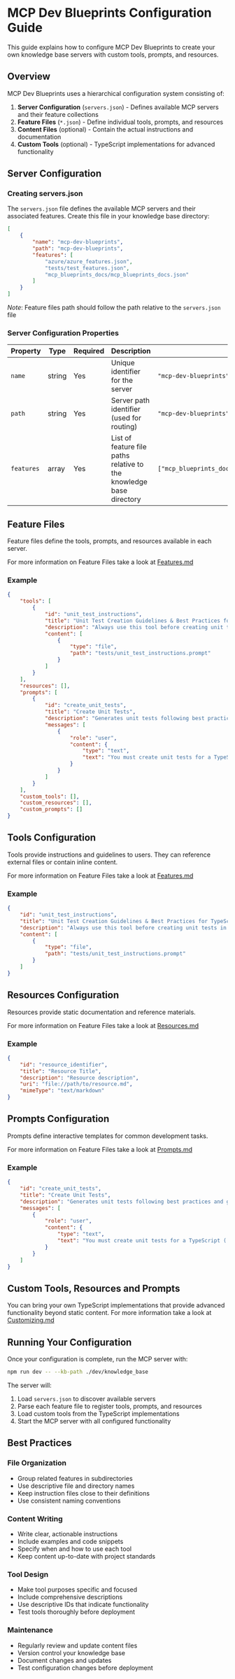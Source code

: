 # MCP Dev Blueprints Configuration Guide

This guide explains how to configure MCP Dev Blueprints to create your own knowledge base servers with custom tools, prompts, and resources.

## Overview

MCP Dev Blueprints uses a hierarchical configuration system consisting of:

1. **Server Configuration** (`servers.json`) - Defines available MCP servers and their feature collections
2. **Feature Files** (`*.json`) - Define individual tools, prompts, and resources
3. **Content Files** (optional) - Contain the actual instructions and documentation
4. **Custom Tools** (optional) - TypeScript implementations for advanced functionality

## Server Configuration

### Creating servers.json

The `servers.json` file defines the available MCP servers and their associated features. Create this file in your knowledge base directory:

```json
[
    {
        "name": "mcp-dev-blueprints",
        "path": "mcp-dev-blueprints",
        "features": [
            "azure/azure_features.json",
            "tests/test_features.json",
            "mcp_blueprints_docs/mcp_blueprints_docs.json"
        ]
    }
]
```
*Note*: Feature files path should follow the path relative to the `servers.json` file

### Server Configuration Properties

| Property | Type | Required | Description | Example |
|----------|------|----------|-------------|---------|
| `name` | string | Yes | Unique identifier for the server | `"mcp-dev-blueprints"` |
| `path` | string | Yes | Server path identifier (used for routing) | `"mcp-dev-blueprints"` |
| `features` | array | Yes | List of feature file paths relative to the knowledge base directory | `["mcp_blueprints_docs/mcp_blueprints_docs.json"]` |

## Feature Files

Feature files define the tools, prompts, and resources available in each server.

For more information on Feature Files take a look at [Features.md](/docs/FEATURES.md)

### Example

```json
{
    "tools": [
        {
            "id": "unit_test_instructions",
            "title": "Unit Test Creation Guidelines & Best Practices for TypeScript (.ts) and Javascript (.js) Projects",
            "description": "Always use this tool before creating unit tests in TypeScript (.ts) and Javascript (.js) projects. It provides essential guidelines and best practices, covering naming conventions, testing frameworks, directory structure, the AAA pattern, and project-specific conventions. Use this tool when you need to: Create unit tests, Write unit tests, Add tests for a file/module, Generate test cases for TypeScript (.ts) and Javascript (.js) code, Write test functions or test suites, Follow best practices for unit testing in TypeScript (.ts) and Javascript (.js). This tool will help ensure consistent test quality and project structure across all unit tests.",
            "content": [
                {
                    "type": "file",
                    "path": "tests/unit_test_instructions.prompt"
                }
            ]
        }
    ],
    "resources": [],
    "prompts": [
        {
            "id": "create_unit_tests",
            "title": "Create Unit Tests",
            "description": "Generates unit tests following best practices and guidelines. Always use the unit_test_instructions tool before generating code.",
            "messages": [
                {
                    "role": "user",
                    "content": {
                        "type": "text",
                        "text": "You must create unit tests for a TypeScript (.ts) or Javascript (.js) project. MANDATORY STEPS:\n\n1. FIRST: Call the 'unit_test_instructions' tool to understand the unit test creation guidelines and best practices"
                    }
                }
            ]
        }
    ],
    "custom_tools": [],
    "custom_resources": [],
    "custom_prompts": []
}
```

## Tools Configuration

Tools provide instructions and guidelines to users. They can reference external files or contain inline content.

For more information on Feature Files take a look at [Features.md](/docs/FEATURES.md)

### Example
```json
{
    "id": "unit_test_instructions",
    "title": "Unit Test Creation Guidelines & Best Practices for TypeScript (.ts) and Javascript (.js) Projects",
    "description": "Always use this tool before creating unit tests in TypeScript (.ts) and Javascript (.js) projects. It provides essential guidelines and best practices, covering naming conventions, testing frameworks, directory structure, the AAA pattern, and project-specific conventions. Use this tool when you need to: Create unit tests, Write unit tests, Add tests for a file/module, Generate test cases for TypeScript (.ts) and Javascript (.js) code, Write test functions or test suites, Follow best practices for unit testing in TypeScript (.ts) and Javascript (.js). This tool will help ensure consistent test quality and project structure across all unit tests.",
    "content": [
        {
            "type": "file",
            "path": "tests/unit_test_instructions.prompt"
        }
    ]
}
```


## Resources Configuration

Resources provide static documentation and reference materials.

For more information on Feature Files take a look at [Resources.md](/docs/RESOURCES.md)

### Example
```json
{
    "id": "resource_identifier",
    "title": "Resource Title",
    "description": "Resource description",
    "uri": "file://path/to/resource.md",
    "mimeType": "text/markdown"
}
```

## Prompts Configuration

Prompts define interactive templates for common development tasks.

For more information on Feature Files take a look at [Prompts.md](/docs/PROMPTS.md)

### Example
```json
{
    "id": "create_unit_tests",
    "title": "Create Unit Tests",
    "description": "Generates unit tests following best practices and guidelines. Always use the unit_test_instructions tool before generating code.",
    "messages": [
        {
            "role": "user",
            "content": {
                "type": "text",
                "text": "You must create unit tests for a TypeScript (.ts) or Javascript (.js) project. MANDATORY STEPS:\n\n1. FIRST: Call the 'unit_test_instructions' tool to understand the unit test creation guidelines and best practices"
            }
        }
    ]
}
```

## Custom Tools, Resources and Prompts

You can bring your own TypeScript implementations that provide advanced functionality beyond static content. For more information take a look at [Customizing.md](/docs/CUSTOMIZING.md)

## Running Your Configuration

Once your configuration is complete, run the MCP server with:

```bash
npm run dev -- --kb-path ./dev/knowledge_base
```

The server will:
1. Load `servers.json` to discover available servers
2. Parse each feature file to register tools, prompts, and resources
3. Load custom tools from the TypeScript implementations
4. Start the MCP server with all configured functionality

## Best Practices

### File Organization
- Group related features in subdirectories
- Use descriptive file and directory names
- Keep instruction files close to their definitions
- Use consistent naming conventions

### Content Writing
- Write clear, actionable instructions
- Include examples and code snippets
- Specify when and how to use each tool
- Keep content up-to-date with project standards

### Tool Design
- Make tool purposes specific and focused
- Include comprehensive descriptions
- Use descriptive IDs that indicate functionality
- Test tools thoroughly before deployment

### Maintenance
- Regularly review and update content files
- Version control your knowledge base
- Document changes and updates
- Test configuration changes before deployment
